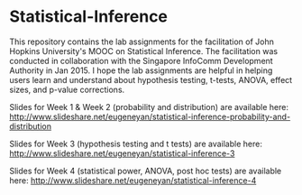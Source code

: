# Statistical-Inference
This repository contains the lab assignments for the facilitation of John Hopkins University's MOOC on Statistical Inference. The facilitation was conducted in collaboration with the Singapore InfoComm Development Authority in Jan 2015. I hope the lab assignments are helpful in helping users learn and understand about hypothesis testing, t-tests, ANOVA, effect sizes, and p-value corrections.

Slides for Week 1 & Week 2 (probability and distribution) are available here: http://www.slideshare.net/eugeneyan/statistical-inference-probability-and-distribution

Slides for Week 3 (hypothesis testing and t tests) are available here: http://www.slideshare.net/eugeneyan/statistical-inference-3

Slides for Week 4 (statistical power, ANOVA, post hoc tests) are available here: http://www.slideshare.net/eugeneyan/statistical-inference-4
